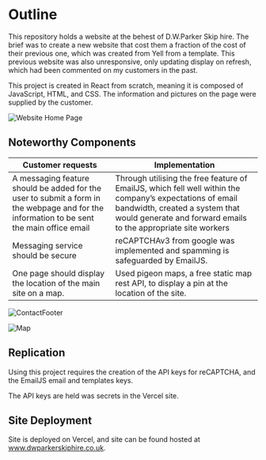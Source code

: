 # Outline
This repository holds a website at the behest of D.W.Parker Skip hire. The brief was to create a new website that cost them a fraction of the cost of their previous one, which was created from Yell from a template. This previous website was also unresponsive, only updating display on refresh, which had been commented on my customers in the past.

This project is created in React from scratch, meaning it is composed of JavaScript, HTML, and CSS. The information and pictures on the page were supplied by the customer.

![Website Home Page](https://user-images.githubusercontent.com/60265517/206943350-1590c6da-1641-4064-9095-1a655dd39aea.png)

## Noteworthy Components

Customer requests | Implementation |
------------------|-------------------|
A messaging feature should be added for the user to submit a form in the webpage and for the information to be sent the main office email | Through utilising the free feature of EmailJS, which fell well within the company’s expectations of email bandwidth, created a system that would generate and forward emails to the appropriate site workers |
Messaging service should be secure | reCAPTCHAv3 from google was implemented and spamming is safeguarded by EmailJS.|
One page should display the location of the main site on a map. | Used pigeon maps, a free static map rest API, to display a pin at the location of the site. |

![ContactFooter](https://user-images.githubusercontent.com/60265517/206943357-7c2fe55d-f622-4057-8948-9475cb050d4b.png)

![Map](https://user-images.githubusercontent.com/60265517/206943363-f6d3103b-6452-4a28-9912-3869b2160933.png)

## Replication
Using this project requires the creation of the API keys for reCAPTCHA, and the EmailJS email and templates keys.

The API keys are held was secrets in the Vercel site.

## Site Deployment
Site is deployed on Vercel, and site can be found hosted at www.dwparkerskiphire.co.uk.
